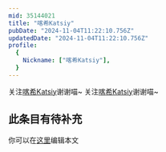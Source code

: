 ```yaml
---
mid: 35144021
title: "喀希Katsiy"
pubDate: "2024-11-04T11:22:10.756Z"
updatedDate: "2024-11-04T11:22:10.756Z"
profile:
  {
    Nickname: ["喀希Katsiy"],
  }
---
```


关注[喀希Katsiy](https://space.bilibili.com/35144021)谢谢喵~ 关注[喀希Katsiy](https://space.bilibili.com/35144021)谢谢喵~

## 此条目有待补充
你可以在[这里](https://github.com/Yuhanawa/VTuber.ICU-Content/edit/master/v/喀希Katsiy/index.md)编辑本文
